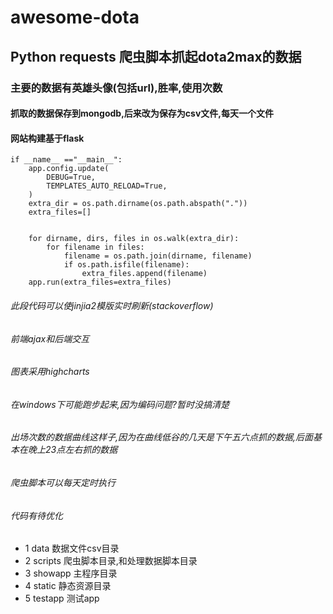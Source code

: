 # awesome-dota
## Python requests 爬虫脚本抓起dota2max的数据
### 主要的数据有英雄头像(包括url),胜率,使用次数
#### 抓取的数据保存到mongodb,后来改为保存为csv文件,每天一个文件
#### 网站构建基于flask
```
if __name__ =="__main__":
    app.config.update(
        DEBUG=True,
        TEMPLATES_AUTO_RELOAD=True,
    )
    extra_dir = os.path.dirname(os.path.abspath("."))
    extra_files=[]


    for dirname, dirs, files in os.walk(extra_dir):
        for filename in files:
            filename = os.path.join(dirname, filename)
            if os.path.isfile(filename):
                extra_files.append(filename)
    app.run(extra_files=extra_files)
```
###### 此段代码可以使jinjia2模版实时刷新(stackoverflow)
###### 前端ajax和后端交互
###### 图表采用highcharts
###### 在windows下可能跑步起来,因为编码问题?暂时没搞清楚
###### 出场次数的数据曲线这样子,因为在曲线低谷的几天是下午五六点抓的数据,后面基本在晚上23点左右抓的数据
###### 爬虫脚本可以每天定时执行
###### 代码有待优化
* 1 data 数据文件csv目录
* 2 scripts 爬虫脚本目录,和处理数据脚本目录
* 3 showapp 主程序目录
* 4 static 静态资源目录
* 5 testapp 测试app
